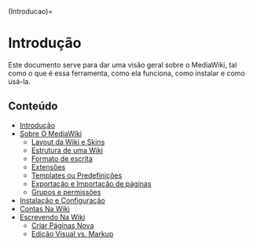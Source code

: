 (Introducao)=
# Introdução

Este documento serve para dar uma visão geral sobre o MediaWiki, tal como o que é essa ferramenta, como ela funciona, como instalar e como usá-la.

## Conteúdo

- [Introdução](./1_Introducao.md)
- [Sobre O MediaWiki](./2_SobreMediaWiki/2_0_SobreMediaWiki.md)
  * [Layout da Wiki e Skins](./2_SobreMediaWiki/2_1_LayoutSkins.md)
  * [Estrutura de uma Wiki](./2_SobreMediaWiki/2_2_Estrutura.md)
  * [Formato de escrita](./2_SobreMediaWiki/2_3_Formato.md)
  * [Extensões](./2_SobreMediaWiki/2_4_Extensoes.md)
  * [Templates ou Predefinições](./2_SobreMediaWiki/2_5_Templates.md)
  * [Exportação e Importação de páginas](./2_SobreMediaWiki/2_6_ExportImport.md)
  * [Grupos e permissões](./2_SobreMediaWiki/2_7_GruposPermissoes.md)
- [Instalação e Configuração](./3_InstalacaoConfiguracao/3_0_InstalacaoConfiguracao.md)
- [Contas Na Wiki](./4_ContasNaWiki/4_0_ContasNaWiki.md)
- [Escrevendo Na Wiki](./5_EscrevendoNaWiki/5_0_EscrevendoNaWiki.md)
  * [Criar Páginas Nova](./5_EscrevendoNaWiki/5_1_CriarPagina.md)
  * [Edição Visual vs. Markup](./5_EscrevendoNaWiki/5_2_EdicaoVisualMarkup.md)

